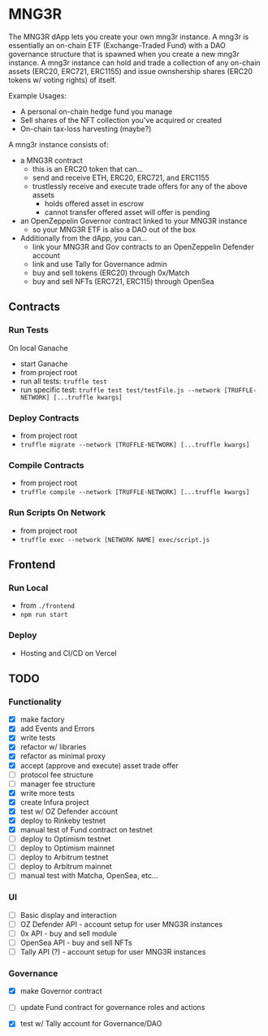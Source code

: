 # MNG3R  
The MNG3R dApp lets you create your own mng3r instance.  A mng3r is essentially 
an on-chain ETF (Exchange-Traded Fund) with a DAO governance structure that is spawned when you create a
new mng3r instance.  A mng3r instance can hold and trade a collection of any
on-chain assets (ERC20, ERC721, ERC1155) and issue ownshership shares (ERC20 tokens w/ voting rights)
of itself.  

Example Usages:
- A personal on-chain hedge fund you manage  
- Sell shares of the NFT collection you've acquired or created  
- On-chain tax-loss harvesting (maybe?)

A mng3r instance consists of:
- a MNG3R contract  
  - this is an ERC20 token that can...  
  - send and receive ETH, ERC20, ERC721, and ERC1155  
  - trustlessly receive and execute trade offers for any of the above assets  
    - holds offered asset in escrow  
    - cannot transfer offered asset will offer is pending  
- an OpenZeppelin Governor contract linked to your MNG3R instance  
  - so your MNG3R ETF is also a DAO out of the box  
- Additionally from the dApp, you can...
  - link your MNG3R and Gov contracts to an OpenZeppelin Defender account  
  - link and use Tally for Governance admin  
  - buy and sell tokens (ERC20) through 0x/Match  
  - buy and sell NFTs (ERC721, ERC115) through OpenSea


## Contracts
### Run Tests  
On local Ganache  
- start Ganache  
- from project root  
- run all tests: `truffle test`  
- run specific test: `truffle test test/testFile.js --network [TRUFFLE-NETWORK] [...truffle kwargs]`  
  

### Deploy Contracts  
- from project root 
- `truffle migrate --network [TRUFFLE-NETWORK] [...truffle kwargs]`   

### Compile Contracts  
- from project root 
- `truffle compile --network [TRUFFLE-NETWORK] [...truffle kwargs]`  

### Run Scripts On Network  
- from project root
- `truffle exec --network [NETWORK NAME] exec/script.js`  


## Frontend  
### Run Local  
- from `./frontend`
- `npm run start`  

### Deploy  
- Hosting and CI/CD on Vercel 


## TODO  
### Functionality  
- [X] make factory   
- [X] add Events  and Errors  
- [X] write tests  
- [X] refactor w/ libraries  
- [X] refactor as minimal proxy  
- [X] accept (approve and execute) asset trade offer  
- [ ] protocol fee structure  
- [ ] manager fee structure
- [X] write more tests  
- [X] create Infura project  
- [X] test w/ OZ Defender account  
- [X] deploy to Rinkeby testnet  
- [X] manual test of Fund contract on testnet   
- [ ] deploy to Optimism testnet  
- [ ] deploy to Optimism mainnet
- [ ] deploy to Arbitrum testnet  
- [ ] deploy to Arbitrum mainnet  
- [ ] manual test with Matcha, OpenSea, etc...

### UI  
- [ ] Basic display and interaction  
- [ ] OZ Defender API - account setup for user MNG3R instances  
- [ ] 0x API - buy and sell module  
- [ ] OpenSea API - buy and sell NFTs  
- [ ] Tally API (?) - account setup for user MNG3R instances 

### Governance
- [X] make Governor contract  
- [ ] update Fund contract for governance roles and actions
- [X] test w/ Tally account for Governance/DAO 

